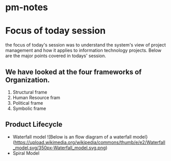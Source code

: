 # pm-notes

# Focus of today session
the focus of today's session was to understand the system's view of project management and how it applies to information technology projects. Below are the major points covered in todays' session.
## We have looked at the four frameworks of Organization.
1. Structural frame
1. Human Resource fram
1. Political frame
1. Symbolic frame
## Product Lifecycle
- Waterfall model
![Below is an flow diagram of a waterfall model}(https://upload.wikimedia.org/wikipedia/commons/thumb/e/e2/Waterfall_model.svg/350px-Waterfall_model.svg.png)
- Spiral Model

